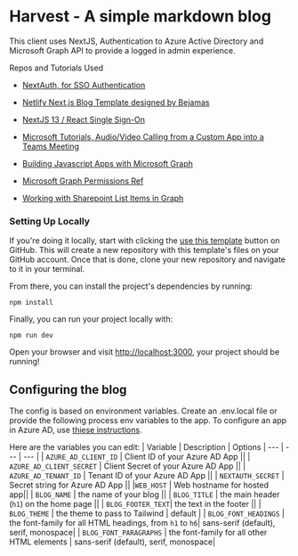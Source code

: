 # Harvest - A simple markdown blog

This client uses NextJS, Authentication to Azure Active Directory and Microsoft Graph API to provide a logged in admin experience.


Repos and Tutorials Used

- [NextAuth, for SSO Authentication](https://next-auth.js.org/)

- [Netlify Next.js Blog Template designed by Bejamas](https://user-images.githubusercontent.com/43764894/223762618-62742b4e-9424-44a7-8e85-9f7e4e19db54.png)

- [NextJS 13 / React Single Sign-On](https://blog.designly.biz/nextjs-13-react-single-sign-on-sso-authentication-via-azure-active-directory)

- [Microsoft Tutorials, Audio/Video Calling from a Custom App into a Teams Meeting](https://microsoft.github.io/MicrosoftCloud/tutorials/docs/ACS-to-Teams-Meeting/)

- [Building Javascript Apps with Microsoft Graph](https://learn.microsoft.com/en-us/graph/tutorials/javascript?tabs=aad)

- [Microsoft Graph Permissions Ref](https://learn.microsoft.com/en-us/graph/permissions-reference#all-permissions)

- [Working with Sharepoint List Items in Graph](https://learn.microsoft.com/en-us/graph/api/resources/list?view=graph-rest-1.0)

### Setting Up Locally

If you're doing it locally, start with clicking the [use this template](https://github.com/netlify-templates/nextjs-blog-theme/generate) button on GitHub. This will create a new repository with this template's files on your GitHub account. Once that is done, clone your new repository and navigate to it in your terminal.

From there, you can install the project's dependencies by running:

```shell
npm install
```

Finally, you can run your project locally with:

```shell
npm run dev
```

Open your browser and visit <http://localhost:3000>, your project should be running!

## Configuring the blog

The config is based on environment variables. Create an .env.local file or provide the following process env variables to the app. To configure an app in Azure AD, use [thiese instructions](https://blog.designly.biz/nextjs-13-react-single-sign-on-sso-authentication-via-azure-active-directory).

Here are the variables you can edit:
| Variable | Description | Options
| --- | --- | --- |
| `AZURE_AD_CLIENT_ID` | Client ID of your Azure AD App ||
| `AZURE_AD_CLIENT_SECRET` | Client Secret of your Azure AD App ||
| `AZURE_AD_TENANT_ID` | Tenant ID of your Azure AD App ||
| `NEXTAUTH_SECRET` | Secret string for Azure AD App ||
|`WEB_HOST` | Web hostname for hosted app||
| `BLOG_NAME` | the name of your blog ||
| `BLOG_TITLE` | the main header (`h1`) on the home page ||
| `BLOG_FOOTER_TEXT`| the text in the footer ||
| `BLOG_THEME` | the theme to pass to Tailwind | default |
| `BLOG_FONT_HEADINGS` | the font-family for all HTML headings, from `h1` to `h6`| sans-serif (default), serif, monospace|
| `BLOG_FONT_PARAGRAPHS` | the font-family for all other HTML elements | sans-serif (default), serif, monospace|

